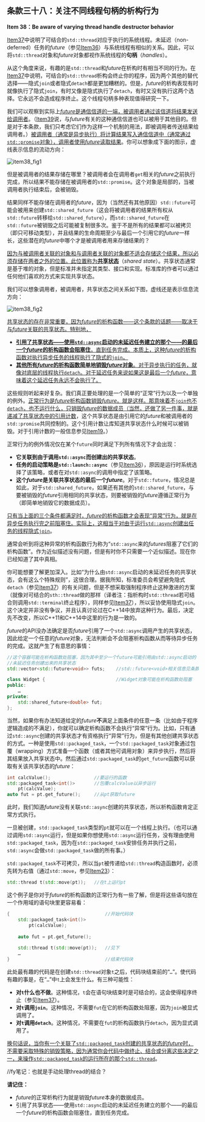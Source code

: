## 条款三十八：关注不同线程句柄的析构行为

**Item 38：Be aware of varying thread handle destructor behavior**

[Item37](../7.TheConcurrencyAPI/item37.md)中说明了可结合的`std::thread`对应于执行的系统线程。未延迟（non-deferred）任务的*future*（参见[Item36](../7.TheConcurrencyAPI/item36.md)）与系统线程有相似的关系。因此，可以将`std::thread`对象和*future*对象都视作系统线程的**句柄**（*handles*）。

从这个角度来说，有趣的是`std::thread`和*future*在析构时有相当不同的行为。在[Item37](../7.TheConcurrencyAPI/item37.md)中说明，可结合的`std::thread`析构会终止你的程序，因为两个其他的替代选择——隐式`join`或者隐式`detach`都是更加糟糕的。但是，*future*的析构表现有时就像执行了隐式`join`，有时又像是隐式执行了`detach`，有时又没有执行这两个选择。它永远不会造成程序终止。这个线程句柄多种表现值得研究一下。

我们可以观察到实际上<u>*future*是通信信道的一端，被调用者通过该信道将结果发送给调用者</u>。（[Item39](../7.TheConcurrencyAPI/item39.md)说，与*future*有关的这种通信信道也可以被用于其他目的。但是对于本条款，我们只考虑它们作为这样一个机制的用法，即被调用者传送结果给调用者。）<u>被调用者（通常是异步执行）将计算结果写入通信信道中（通常通过`std::promise`对象），调用者使用*future*读取结果</u>。你可以想象成下面的图示，虚线表示信息的流动方向：

![item38_fig1](media/item38_fig1.png)

但是被调用者的结果存储在哪里？被调用者会在调用者`get`相关的*future*之前执行完成，所以结果不能存储在被调用者的`std::promise`。这个对象是局部的，当被调用者执行结束后，会被销毁。

结果同样不能存储在调用者的*future*，因为（当然还有其他原因）`std::future`可能会被用来创建`std::shared_future`（这会将被调用者的结果所有权从`std::future`转移给`std::shared_future`），而`std::shared_future`在`std::future`被销毁之后可能被复制很多次。鉴于不是所有的结果都可以被拷贝（即只可移动类型），并且结果的生命周期至少与最后一个引用它的*future*一样长，这些潜在的*future*中哪个才是被调用者用来存储结果的？

<u>因为与被调用者关联的对象和与调用者关联的对象都不适合存储这个结果，所以必须存储在两者之外的位置。此位置称为**共享状态**</u>（*shared state*）。共享状态通常是基于堆的对象，但是标准并未指定其类型、接口和实现。标准库的作者可以通过任何他们喜欢的方式来实现共享状态。

我们可以想象调用者，被调用者，共享状态之间关系如下图，虚线还是表示信息流方向：

![item38_fig2](media/item38_fig2.png)

<u>共享状态的存在非常重要，因为*future*的析构函数——这个条款的话题——取决于与*future*关联的共享状态。特别地，

- **引用了共享状态——使用`std::async`启动的未延迟任务建立的那个——的最后一个*future*的析构函数会阻塞住**，直到任务完成。本质上，这种*future*的析构函数对执行异步任务的线程执行了隐式的`join`。
- **其他所有*future*的析构函数简单地销毁*future*对象**。对于异步执行的任务，就像对底层的线程执行`detach`。对于延迟任务来说如果这是最后一个*future*，意味着这个延迟任务永远不会执行了。</u>

这些规则听起来好复杂。我们真正要处理的是一个简单的“正常”行为以及一个单独的例外。<u>正常行为是*future*析构函数销毁*future*。就是这样。那意味着不`join`也不`detach`，也不运行什么，只销毁*future*的数据成员（当然，还做了另一件事，就是递减了共享状态中的引用计数</u>，这个共享状态是由引用它的*future*和被调用者的`std::promise`共同控制的。这个引用计数让库知道共享状态什么时候可以被销毁。对于引用计数的一般信息参见[Item19](../4.SmartPointers/item19.md)。）

正常行为的例外情况仅在某个`future`同时满足下列所有情况下才会出现：

- **它关联到由于调用`std::async`而创建出的共享状态**。
- **任务的启动策略是`std::launch::async`**（参见[Item36](../7.TheConcurrencyAPI/item36.md)），原因是运行时系统选择了该策略，或者在对`std::async`的调用中指定了该策略。
- **这个*future*是关联共享状态的最后一个*future***。对于`std::future`，情况总是如此，对于`std::shared_future`，如果还有其他的`std::shared_future`，与要被销毁的*future*引用相同的共享状态，则要被销毁的*future*遵循正常行为（即简单地销毁它的数据成员）。

<u>只有当上面的三个条件都满足时，*future*的析构函数才会表现“异常”行为，就是在异步任务执行完之前阻塞住。实际上，这相当于对由于运行`std::async`创建出任务的线程隐式`join`</u>。

通常会听到将这种异常的析构函数行为称为“`std::async`来的*futures*阻塞了它们的析构函数”。作为近似描述没有问题，但是有时你不只需要一个近似描述。现在你已经知道了其中真相。

你可能想要了解更加深入。比如“为什么由`std::async`启动的未延迟任务的共享状态，会有这么个特殊规则”，这很合理。据我所知，标准委员会希望避免隐式`detach`（参见[Item37](../7.TheConcurrencyAPI/item37.md)）的有关问题，但是不想采取强制程序终止这种激进的方案（就像对可结合的`sth::thread`做的那样（译者注：指析构时`std::thread`若可结合则调用`std::terminal`终止程序），同样参见[Item37](../7.TheConcurrencyAPI/item37.md)），所以妥协使用隐式`join`。这个决定并非没有争议，并且认真讨论过在C++14中放弃这种行为。最后，决定先不改变，所以C++11和C++14中这里的行为是一致的。

*future*的API没办法确定是否*future*引用了一个`std::async`调用产生的共享状态，因此给定一个任意的*future*对象，无法判断会不会阻塞析构函数从而等待异步任务的完成。这就产生了有意思的事情：

```cpp
//这个容器可能在析构函数处阻塞，因为其中至少一个future可能引用由std::async启动的
//未延迟任务创建出来的共享状态
std::vector<std::future<void>> futs;    //std::future<void>相关信息见条款39

class Widget {                          //Widget对象可能在析构函数处阻塞
public:
    …
private:
    std::shared_future<double> fut;
};
```

当然，如果你有办法知道给定的*future***不**满足上面条件的任意一条（比如由于程序逻辑造成的不满足），你就可以确定析构函数不会执行“异常”行为。比如，只有通过`std::async`创建的共享状态才有资格执行“异常”行为，但是有其他创建共享状态的方式。一种是使用`std::packaged_task`，一个`std::packaged_task`对象通过包覆（wrapping）方式准备一个函数（或者其他可调用对象）来异步执行，然后将其结果放入共享状态中。然后通过`std::packaged_task`的`get_future`函数可以获取有关该共享状态的*future*：

```cpp
int calcValue();                //要运行的函数
std::packaged_task<int()>       //包覆calcValue以异步运行
    pt(calcValue);
auto fut = pt.get_future();     //从pt获取future
```

此时，我们知道*future*没有关联`std::async`创建的共享状态，所以析构函数肯定正常方式执行。

一旦被创建，`std::packaged_task`类型的`pt`就可以在一个线程上执行。（也可以通过调用`std::async`运行，但是如果你想使用`std::async`运行任务，没有理由使用`std::packaged_task`，因为在`std::packaged_task`安排任务并执行之前，`std::async`会做`std::packaged_task`做的所有事。）

`std::packaged_task`不可拷贝，所以当`pt`被传递给`std::thread`构造函数时，必须先转为右值（通过`std::move`，参见[Item23](../5.RRefMovSemPerfForw/item23.md)）：

```cpp
std::thread t(std::move(pt));   //在t上运行pt
```

这个例子是你对于*future*的析构函数的正常行为有一些了解，但是将这些语句放在一个作用域的语句块里更容易看：

```cpp
{                                   //开始代码块
    std::packaged_task<int()>
        pt(calcValue); 
    
    auto fut = pt.get_future(); 
    
    std::thread t(std::move(pt));   //见下
    …
}                                   //结束代码块
```

此处最有趣的代码是在创建`std::thread`对象`t`之后，代码块结束前的“`…`”。使代码有趣的事是，在“`…`”中`t`上会发生什么。有三种可能性：

- **对`t`什么也不做**。这种情况，`t`会在语句块结束时是可结合的，这会使得程序终止（参见[Item37](../7.TheConcurrencyAPI/item37.md)）。
- **对`t`调用`join`**。这种情况，不需要`fut`在它的析构函数处阻塞，因为`join`被显式调用了。
- **对`t`调用`detach`**。这种情况，不需要在`fut`的析构函数执行`detach`，因为显式调用了。

<u>换句话说，当你有一个关联了`std::packaged_task`创建的共享状态的*future*时，不需要采取特殊的销毁策略，因为通常你会代码中做终止、结合或分离这些决定之一，来操作`std::packaged_task`的运行所在的那个`std::thread`</u>。

//fy笔记：也就是手动处理thread的结合？

**请记住：**

- *future*的正常析构行为就是销毁*future*本身的数据成员。
- 引用了共享状态——使用`std::async`启动的未延迟任务建立的那个——的最后一个*future*的析构函数会阻塞住，直到任务完成。
